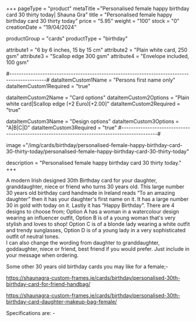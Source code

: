 +++
pageType = "product"
metaTitle ="Personalised female happy birthday card 30 thirty today| Shauna Gra"
title = "Personalised female happy birthday card 30 thirty today"
price = "5.95"
weight = "100"
stock = "0"
creationDate = "19/04/2024"

productGroup = "cards"
productType = "birthday"

attribute1 = "6 by 6 inches, 15 by 15 cm" 
attribute2 = "Plain white card, 250 gsm"
attribute3 = "Scallop edge 300 gsm"
attribute4 = "Envelope included, 100 gsm"

#---------------------------------------------------------------------------------------------#
dataItemCustom1Name = "Persons first name only"
dataItemCustom1Required = "true"

dataItemCustom2Name = "Card options"
dataItemCustom2Options = "Plain white card|Scallop edge (+2 Euro)[+2.00]"
dataItemCustom2Required = "true"

dataItemCustom3Name = "Design options"
dataItemCustom3Options = "A|B|C|D"
dataItemCustom3Required = "true"
#---------------------------------------------------------------------------------------------#

image ="/img/cards/birthday/personalised-female-happy-birthday-card-30-thirty-today/personalised-female-happy-birthday-card-30-thirty-today"

description = "Personalised female happy birthday card 30 thirty today."
+++

A modern Irish designed 30th Birthday card for your daughter, granddaughter, niece or friend who turns 30 years old. This large number 30 years old birthday card handmade in Ireland reads “To an amazing daughter” then it has your daughter's first name on it. It has a large number 30 in gold with today on it. Lastly it has “Happy Birthday”. There are 4 designs to choose from; Option A has a woman in a watercolour design wearing an influencer outfit, Option B is of a young woman that's very stylish and loves to shop! Option C is of a blonde lady wearing a white outfit and trendy sunglasses, Option D is of a young lady in a very sophisticated outfit of neutral tones.  
I can also change the wording from daughter to granddaughter, goddaughter, niece or friend, best friend if you would prefer. Just include in your message when ordering.

Some other 30 years old birthday cards you may like for a female;-

https://shaunagra-custom-frames.ie/cards/birthday/personalised-30th-birthday-card-for-friend-handbag/

https://shaunagra-custom-frames.ie/cards/birthday/personalised-30th-birthday-card-daughter-makeup-bag-female/

Specifications are: -

